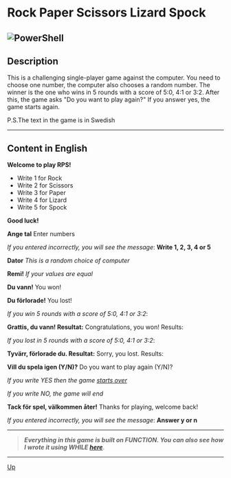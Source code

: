 <a id="anchor"></a>
# Rock Paper Scissors Lizard Spock
![PowerShell](https://img.shields.io/badge/PowerShell-%235391FE.svg?style=for-the-badge&logo=powershell&logoColor=white)
---
## Description
This is a challenging single-player game against the computer. You need to choose one number, the computer also chooses a random number. The winner is the one who wins in 5 rounds with a score of 5:0, 4:1 or 3:2. After this, the game asks "Do you want to play again?" If you answer yes, the game starts again.

P.S.The text in the game is in Swedish

***

## Content in English 
  
__Welcome to play RPS!__
  
* Write 1 for Rock
* Write 2 for Scissors
* Write 3 for Paper
* Write 4 for Lizard
* Write 5 for Spock

  
__Good luck!__
  
<a id="start"></a>
__Ange tal__
Enter numbers
  
_If you entered incorrectly, you will see the message_: __Write 1, 2, 3, 4 or 5__
  
__Dator__
_This is a random choice of computer_
  
__Remi!__
_If your values are equal_
  
__Du vann!__
You won!
  
__Du förlorade!__
You lost!
  
_If you win 5 rounds with a score of 5:0, 4:1 or 3:2_:
  
__Grattis, du vann! Resultat:__
Congratulations, you won! Results:
  
_If you lost in 5 rounds with a score of 5:0, 4:1 or 3:2_:
  
__Tyvärr, förlorade du. Resultat:__
Sorry, you lost. Results:
  
__Vill du spela igen (Y/N)?__
Do you want to play again (Y/N)?
  
_If you write YES then the game [starts over](#start)_
  
_If you write NO, the game will end_
  
__Tack för spel, välkommen åter!__
Thanks for playing, welcome back!
  
_If you entered incorrectly, you will see the message_: __Answer y or n__
  
***

>___Everything in this game is built on FUNCTION. You can also see how I wrote it using WHILE  [here](https://github.com/ROOTZLA/SPOSS_2)___.
***
[Up](#anchor)


